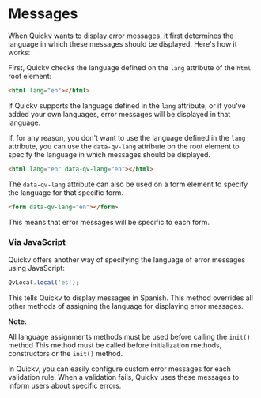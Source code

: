 # Messages

When Quickv wants to display error messages, it first determines the language in which these messages should be displayed. Here's how it works:

First, Quickv checks the language defined on the `lang` attribute of the `html` root element:

```html
<html lang="en"></html>
```

If Quickv supports the language defined in the `lang` attribute, or if you've added your own languages, error messages will be displayed in that language.

If, for any reason, you don't want to use the language defined in the `lang` attribute, you can use the `data-qv-lang` attribute on the root element to specify the language in which messages should be displayed.

```html
<html lang="en" data-qv-lang="en"></html>
```

The `data-qv-lang` attribute can also be used on a form element to specify the language for that specific form.
```html
<form data-qv-lang="en"></form>
```
This means that error messages will be specific to each form.

### Via JavaScript

Quickv offers another way of specifying the language of error messages using JavaScript:

```javascript
QvLocal.local('es');
```
This tells Quickv to display messages in Spanish. This method overrides all other methods of assigning the language for displaying error messages.

**Note:**

All language assignments methods must be used before calling the `init()` method
This method must be called before initialization methods, constructors or the `init()` method.


In Quickv, you can easily configure custom error messages for each validation rule. When a validation fails, Quickv uses these messages to inform users about specific errors.
